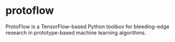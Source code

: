 # protoflow
ProtoFlow is a TensorFlow-based Python toolbox for bleeding-edge research in prototype-based machine learning algorithms.
